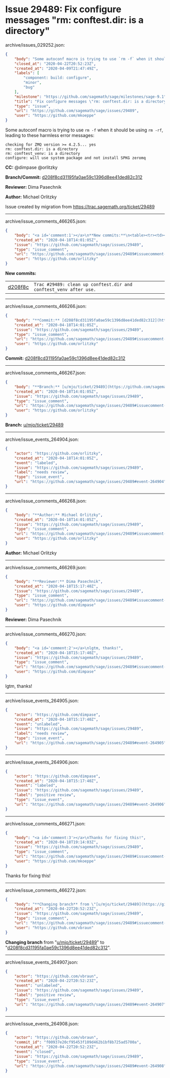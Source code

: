 # Issue 29489: Fix configure messages "rm: conftest.dir: is a directory"

archive/issues_029252.json:
```json
{
    "body": "Some autoconf macro is trying to use `rm -f` when it should be using `rm -rf`, leading to these harmless error messages:\n\n```\nchecking for ZMQ version >= 4.2.5... yes\nrm: conftest.dir: is a directory\nrm: conftest_venv: is a directory\nconfigure: will use system package and not install SPKG zeromq\n```\n\n\n**CC:**  @dimpase @orlitzky\n\n**Branch/Commit:** [d208f8cd31195fa0ae59c1396d8ee41ded82c312](https://github.com/sagemath/sagetrac-mirror/commit/d208f8cd31195fa0ae59c1396d8ee41ded82c312)\n\n**Reviewer:** Dima Pasechnik\n\n**Author:** Michael Orlitzky\n\nIssue created by migration from https://trac.sagemath.org/ticket/29489\n\n",
    "closed_at": "2020-04-22T20:52:23Z",
    "created_at": "2020-04-09T21:47:49Z",
    "labels": [
        "component: build: configure",
        "minor",
        "bug"
    ],
    "milestone": "https://github.com/sagemath/sage/milestones/sage-9.1",
    "title": "Fix configure messages \"rm: conftest.dir: is a directory\"",
    "type": "issue",
    "url": "https://github.com/sagemath/sage/issues/29489",
    "user": "https://github.com/mkoeppe"
}
```
Some autoconf macro is trying to use `rm -f` when it should be using `rm -rf`, leading to these harmless error messages:

```
checking for ZMQ version >= 4.2.5... yes
rm: conftest.dir: is a directory
rm: conftest_venv: is a directory
configure: will use system package and not install SPKG zeromq
```


**CC:**  @dimpase @orlitzky

**Branch/Commit:** [d208f8cd31195fa0ae59c1396d8ee41ded82c312](https://github.com/sagemath/sagetrac-mirror/commit/d208f8cd31195fa0ae59c1396d8ee41ded82c312)

**Reviewer:** Dima Pasechnik

**Author:** Michael Orlitzky

Issue created by migration from https://trac.sagemath.org/ticket/29489





---

archive/issue_comments_466265.json:
```json
{
    "body": "<a id='comment:1'></a>\n**New commits:**\n<table><tr><td><a href=\"https://github.com/sagemath/sagetrac-mirror/commit/d208f8cd31195fa0ae59c1396d8ee41ded82c312\">d208f8c</a></td><td><code>Trac #29489: clean up conftest.dir and conftest_venv after use.</code></td></tr></table>\n",
    "created_at": "2020-04-18T14:01:05Z",
    "issue": "https://github.com/sagemath/sage/issues/29489",
    "type": "issue_comment",
    "url": "https://github.com/sagemath/sage/issues/29489#issuecomment-466265",
    "user": "https://github.com/orlitzky"
}
```

<a id='comment:1'></a>
**New commits:**
<table><tr><td><a href="https://github.com/sagemath/sagetrac-mirror/commit/d208f8cd31195fa0ae59c1396d8ee41ded82c312">d208f8c</a></td><td><code>Trac #29489: clean up conftest.dir and conftest_venv after use.</code></td></tr></table>




---

archive/issue_comments_466266.json:
```json
{
    "body": "**Commit:** [d208f8cd31195fa0ae59c1396d8ee41ded82c312](https://github.com/sagemath/sagetrac-mirror/commit/d208f8cd31195fa0ae59c1396d8ee41ded82c312)",
    "created_at": "2020-04-18T14:01:05Z",
    "issue": "https://github.com/sagemath/sage/issues/29489",
    "type": "issue_comment",
    "url": "https://github.com/sagemath/sage/issues/29489#issuecomment-466266",
    "user": "https://github.com/orlitzky"
}
```

**Commit:** [d208f8cd31195fa0ae59c1396d8ee41ded82c312](https://github.com/sagemath/sagetrac-mirror/commit/d208f8cd31195fa0ae59c1396d8ee41ded82c312)



---

archive/issue_comments_466267.json:
```json
{
    "body": "**Branch:** [u/mjo/ticket/29489](https://github.com/sagemath/sagetrac-mirror/tree/u/mjo/ticket/29489)",
    "created_at": "2020-04-18T14:01:05Z",
    "issue": "https://github.com/sagemath/sage/issues/29489",
    "type": "issue_comment",
    "url": "https://github.com/sagemath/sage/issues/29489#issuecomment-466267",
    "user": "https://github.com/orlitzky"
}
```

**Branch:** [u/mjo/ticket/29489](https://github.com/sagemath/sagetrac-mirror/tree/u/mjo/ticket/29489)



---

archive/issue_events_264904.json:
```json
{
    "actor": "https://github.com/orlitzky",
    "created_at": "2020-04-18T14:01:05Z",
    "event": "labeled",
    "issue": "https://github.com/sagemath/sage/issues/29489",
    "label": "needs review",
    "type": "issue_event",
    "url": "https://github.com/sagemath/sage/issues/29489#event-264904"
}
```



---

archive/issue_comments_466268.json:
```json
{
    "body": "**Author:** Michael Orlitzky",
    "created_at": "2020-04-18T14:01:05Z",
    "issue": "https://github.com/sagemath/sage/issues/29489",
    "type": "issue_comment",
    "url": "https://github.com/sagemath/sage/issues/29489#issuecomment-466268",
    "user": "https://github.com/orlitzky"
}
```

**Author:** Michael Orlitzky



---

archive/issue_comments_466269.json:
```json
{
    "body": "**Reviewer:** Dima Pasechnik",
    "created_at": "2020-04-18T15:17:40Z",
    "issue": "https://github.com/sagemath/sage/issues/29489",
    "type": "issue_comment",
    "url": "https://github.com/sagemath/sage/issues/29489#issuecomment-466269",
    "user": "https://github.com/dimpase"
}
```

**Reviewer:** Dima Pasechnik



---

archive/issue_comments_466270.json:
```json
{
    "body": "<a id='comment:2'></a>\nlgtm, thanks!",
    "created_at": "2020-04-18T15:17:40Z",
    "issue": "https://github.com/sagemath/sage/issues/29489",
    "type": "issue_comment",
    "url": "https://github.com/sagemath/sage/issues/29489#issuecomment-466270",
    "user": "https://github.com/dimpase"
}
```

<a id='comment:2'></a>
lgtm, thanks!



---

archive/issue_events_264905.json:
```json
{
    "actor": "https://github.com/dimpase",
    "created_at": "2020-04-18T15:17:40Z",
    "event": "unlabeled",
    "issue": "https://github.com/sagemath/sage/issues/29489",
    "label": "needs review",
    "type": "issue_event",
    "url": "https://github.com/sagemath/sage/issues/29489#event-264905"
}
```



---

archive/issue_events_264906.json:
```json
{
    "actor": "https://github.com/dimpase",
    "created_at": "2020-04-18T15:17:40Z",
    "event": "labeled",
    "issue": "https://github.com/sagemath/sage/issues/29489",
    "label": "positive review",
    "type": "issue_event",
    "url": "https://github.com/sagemath/sage/issues/29489#event-264906"
}
```



---

archive/issue_comments_466271.json:
```json
{
    "body": "<a id='comment:3'></a>\nThanks for fixing this!",
    "created_at": "2020-04-18T19:14:03Z",
    "issue": "https://github.com/sagemath/sage/issues/29489",
    "type": "issue_comment",
    "url": "https://github.com/sagemath/sage/issues/29489#issuecomment-466271",
    "user": "https://github.com/mkoeppe"
}
```

<a id='comment:3'></a>
Thanks for fixing this!



---

archive/issue_comments_466272.json:
```json
{
    "body": "**Changing branch** from \"[u/mjo/ticket/29489](https://github.com/sagemath/sagetrac-mirror/tree/u/mjo/ticket/29489)\" to \"[d208f8cd31195fa0ae59c1396d8ee41ded82c312](https://github.com/sagemath/sagetrac-mirror/commit/d208f8cd31195fa0ae59c1396d8ee41ded82c312)\".",
    "created_at": "2020-04-22T20:52:23Z",
    "issue": "https://github.com/sagemath/sage/issues/29489",
    "type": "issue_comment",
    "url": "https://github.com/sagemath/sage/issues/29489#issuecomment-466272",
    "user": "https://github.com/vbraun"
}
```

**Changing branch** from "[u/mjo/ticket/29489](https://github.com/sagemath/sagetrac-mirror/tree/u/mjo/ticket/29489)" to "[d208f8cd31195fa0ae59c1396d8ee41ded82c312](https://github.com/sagemath/sagetrac-mirror/commit/d208f8cd31195fa0ae59c1396d8ee41ded82c312)".



---

archive/issue_events_264907.json:
```json
{
    "actor": "https://github.com/vbraun",
    "created_at": "2020-04-22T20:52:23Z",
    "event": "unlabeled",
    "issue": "https://github.com/sagemath/sage/issues/29489",
    "label": "positive review",
    "type": "issue_event",
    "url": "https://github.com/sagemath/sage/issues/29489#event-264907"
}
```



---

archive/issue_events_264908.json:
```json
{
    "actor": "https://github.com/vbraun",
    "commit_id": "f00937e20cf95453f109d462b1bf8b725ad5700a",
    "created_at": "2020-04-22T20:52:23Z",
    "event": "closed",
    "issue": "https://github.com/sagemath/sage/issues/29489",
    "type": "issue_event",
    "url": "https://github.com/sagemath/sage/issues/29489#event-264908"
}
```
